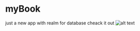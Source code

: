 # myBook
just a new app with realm for database cheack it out 
![alt text](https://www.billidevelopers.com/copy-of-project-stories-1?lightbox=dataItem-kfuvxmqd.png)
